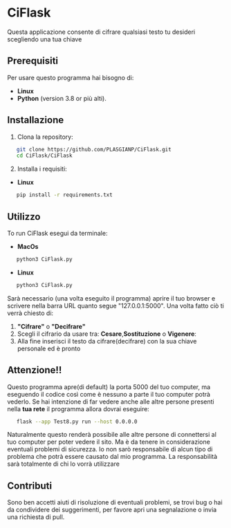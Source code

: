 # CiFlask

Questa applicazione consente di cifrare qualsiasi testo tu desideri scegliendo una tua chiave

## Prerequisiti

Per usare questo programma hai bisogno di:

- **Linux**
- **Python** (version 3.8 or più alti).

## Installazione

1. Clona la repository:
```bash
   git clone https://github.com/PLASGIANP/CiFlask.git
   cd CiFlask/CiFlask
   ```
2. Installa i requisiti:

- **Linux**
```bash
   pip install -r requirements.txt
   ```
   
## Utilizzo

To run CiFlask esegui da terminale:
- **MacOs**
```zsh
   python3 CiFlask.py
   ```
- **Linux**
```bash
   python3 CiFlask.py
   ```
Sarà necessario (una volta eseguito il programma) aprire il tuo browser e scrivere nella barra URL quanto segue "127.0.0.1:5000".
Una volta fatto ciò ti verrà chiesto di:
1. **"Cifrare"** o **"Decifrare"**
2. Scegli il cifrario da usare tra: **Cesare**,**Sostituzione** o **Vigenere**:
3. Alla fine inserisci il testo da cifrare(decifrare) con la sua chiave personale ed è pronto 

## Attenzione!!

Questo programma apre(di default) la porta 5000 del tuo computer, ma eseguendo il codice così come è nessuno a parte il tuo computer potrà vederlo.
Se hai intenzione di far vedere anche alle altre persone presenti nella **tua rete** il programma allora dovrai eseguire:
```bash
   flask --app Test8.py run --host 0.0.0.0
   ```
Naturalmente questo renderà possibile alle altre persone di connettersi al tuo computer per poter vedere il sito. Ma è da tenere in considerazione eventuali problemi di sicurezza.
Io non sarò responsabile di alcun tipo di problema che potrà essere causato dal mio programma. La responsabilità sarà totalmente di chi lo vorrà utilizzare
## Contributi

Sono ben accetti aiuti di risoluzione di eventuali problemi, se trovi bug o hai da condividere dei suggerimenti, per favore apri una segnalazione o invia una richiesta di pull.


